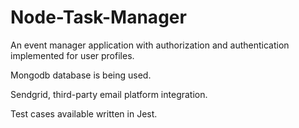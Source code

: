 # Node-Task-Manager

An event manager application with authorization and authentication implemented for user profiles. 

Mongodb database is being used. 

Sendgrid, third-party email platform integration.

Test cases available written in Jest.
